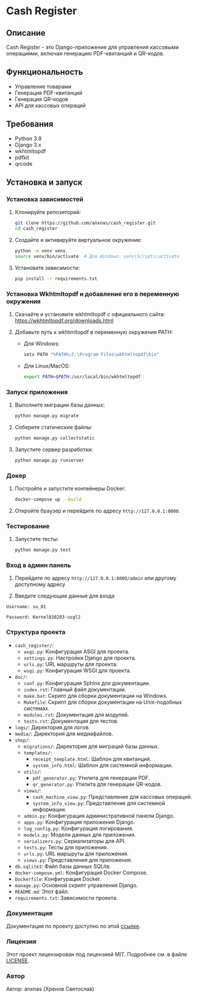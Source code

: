 # Cash Register

## Описание
Cash Register - это Django-приложение для управления кассовыми операциями, включая генерацию PDF-квитанций и QR-кодов.

## Функциональность
- Управление товарами
- Генерация PDF-квитанций
- Генерация QR-кодов
- API для кассовых операций

## Требования
- Python 3.9
- Django 3.x
- wkhtmltopdf
- pdfkit
- qrcode

## Установка и запуск

### Установка зависимостей
1. Клонируйте репозиторий:
   ```bash
   git clone https://github.com/anxnas/cash_register.git
   cd cash_register
   ```

2. Создайте и активируйте виртуальное окружение:
   ```bash
   python -m venv venv
   source venv/bin/activate  # Для Windows: venv\Scripts\activate
   ```

3. Установите зависимости:
   ```bash
   pip install -r requirements.txt
   ```

### Установка Wkhtmltopdf и добавление его в переменную окружения
1. Скачайте и установите wkhtmltopdf с официального сайта: https://wkhtmltopdf.org/downloads.html

2. Добавьте путь к wkhtmltopdf в переменную окружения PATH:
   - Для Windows:
     ```bash
     setx PATH "%PATH%;C:\Program Files\wkhtmltopdf\bin"
     ```
   - Для Linux/MacOS:
     ```bash
     export PATH=$PATH:/usr/local/bin/wkhtmltopdf
     ```

### Запуск приложения
1. Выполните миграции базы данных:
   ```bash
   python manage.py migrate
   ```

2. Соберите статические файлы:
   ```bash
   python manage.py collectstatic
   ```

3. Запустите сервер разработки:
   ```bash
   python manage.py runserver
   ```

### Докер
1. Постройте и запустите контейнеры Docker:
   ```bash
   docker-compose up --build
   ```

2. Откройте браузер и перейдите по адресу `http://127.0.0.1:8000`.

### Тестирование
1. Запустите тесты:
   ```bash
   python manage.py test
   ```

### Вход в админ панель
1. Перейдите по адресу `http://127.0.0.1:8000/admin` или другому доступному адресу

2. Введите следующие данные для входа
```
Username: su_01

Password: Kernel010203-usgl2
```

### Структура проекта

- `cash_register/`:
  - `asgi.py`: Конфигурация ASGI для проекта.
  - `settings.py`: Настройки Django для проекта.
  - `urls.py`: URL маршруты для проекта.
  - `wsgi.py`: Конфигурация WSGI для проекта.
- `doc/`:
  - `conf.py`: Конфигурация Sphinx для документации.
  - `index.rst`: Главный файл документации.
  - `make.bat`: Скрипт для сборки документации на Windows.
  - `Makefile`: Скрипт для сборки документации на Unix-подобных системах.
  - `modules.rst`: Документация для модулей.
  - `tests.rst`: Документация для тестов.
- `logs/`: Директория для логов.
- `media/`: Директория для медиафайлов.
- `shop/`:
  - `migrations/`: Директория для миграций базы данных.
  - `templates/`:
    - `receipt_template.html`: Шаблон для квитанций.
    - `system_info.html`: Шаблон для системной информации.
  - `utils/`:
    - `pdf_generator.py`: Утилита для генерации PDF.
    - `qr_generator.py`: Утилита для генерации QR-кодов.
  - `views/`:
    - `cash_machine_view.py`: Представление для кассовых операций.
    - `system_info_view.py`: Представление для системной информации.
  - `admin.py`: Конфигурация административной панели Django.
  - `apps.py`: Конфигурация приложения Django.
  - `log_config.py`: Конфигурация логирования.
  - `models.py`: Модели данных для приложения.
  - `serializers.py`: Сериализаторы для API.
  - `tests.py`: Тесты для приложения.
  - `urls.py`: URL маршруты для приложения.
  - `views.py`: Представления для приложения.
- `db.sqlite3`: Файл базы данных SQLite.
- `docker-compose.yml`: Конфигурация Docker Compose.
- `Dockerfile`: Конфигурация Docker.
- `manage.py`: Основной скрипт управления Django.
- `README.md`: Этот файл.
- `requirements.txt`: Зависимости проекта.

### Документация
Документация по проекту доступно по этой [ссылке](https://anxnas.github.io/cash_register/).

### Лицензия
Этот проект лицензирован под лицензией MIT. Подробнее см. в файле [LICENSE](LICENSE).

### Автор
Автор: anxnas (Хренов Святослав)
